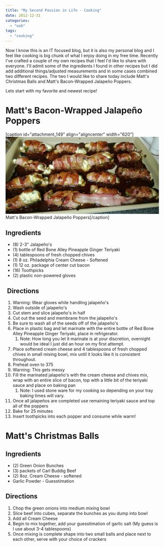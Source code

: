 ```yaml
---
title: "My Second Passion in Life - Cooking"
date: 2012-12-31
categories: 
  - "oob"
tags: 
  - "cooking"
---
```


Now I know this is an IT focused blog, but it is also my personal blog and I feel like cooking is big chunk of what I enjoy doing in my free time. Recently I've crafted a couple of my own recipes that I feel I'd like to share with everyone. I'll admit some of the ingredients I found in other recipes but I did add additional things/adjusted measurements and in some cases combined two different recipes. The two I would like to share today include Matt's Christmas Balls and Matt's Bacon-Wrapped Jalapeño Poppers.

Lets start with my favorite and newest recipe!

# Matt's Bacon-Wrapped Jalapeño Poppers

\[caption id="attachment\_149" align="aligncenter" width="620"\]![Matt's Bacon-Wrapped Jalapeño Poppers](../assets/images/WP_20121231_002-1-1024x515.jpg) Matt's Bacon-Wrapped Jalapeño Poppers\[/caption\]

## Ingredients

- (8) 2-3" Jalapeño's
- (1) bottle of Red Bone Alley Pineapple Ginger Teriyaki
- (4) tablespoons of fresh chopped chives
- (1) 8 oz. Philadelphia Cream Cheese - Softened
- (1) 12 oz. package of center cut bacon
- (16) Toothpicks
- (2) plastic non-powered gloves

##  Directions

1. Warning: Wear gloves while handling jalapeño's
2. Wash outside of jalapeño's
3. Cut stem and slice jalapeño's in half
4. Cut out the seed and membrane from the jalapeño's
5. Be sure to wash all of the seeds off of the jalapeño's
6. Place in plastic bag and let marinate with the entire bottle of Red Bone Alley Pineapple Ginger Teriyaki, place in refrigerator.
    1. Note: How long you let it marinate is at your discretion, overnight would be ideal I just did an hour on my first attempt.
7. Place softened cream cheese and 4 tablespoons of fresh chopped chives in small mixing bowl, mix until it looks like it is consistent throughout.
8. Preheat oven to 375
9. Warning: This gets messy
10. Fill the marinated jalapeño's with the cream cheese and chives mix, wrap with an entire slice of bacon, top with a little bit of the teriyaki sauce and place on baking pan
    1. Note: I used stone ware for my cooking so depending on your tray baking times will vary.
11. Once all jalapeños are completed use remaining teriyaki sauce and top all of the poppers
12. Bake for 25 minutes
13. Insert toothpicks into each popper and consume while warm!

# Matt's Christmas Balls

## Ingredients

- (2) Green Onion Bunches
- (3) packets of Carl Buddig Beef
- (2) 8oz. Cream Cheese - softened
- Garlic Powder - Guesstimation

## Directions

1. Chop the green onions into medium mixing bowl
2. Slice beef into cubes, separate the bunches as you dump into bowl
3. Add all Cream Cheese
4. Begin to mix together, add your guesstimation of garlic salt (My guess is I use about 3-4 tablespoons)
5. Once mixing is complete shape into two small balls and place next to each other, serve with your choice of crackers
